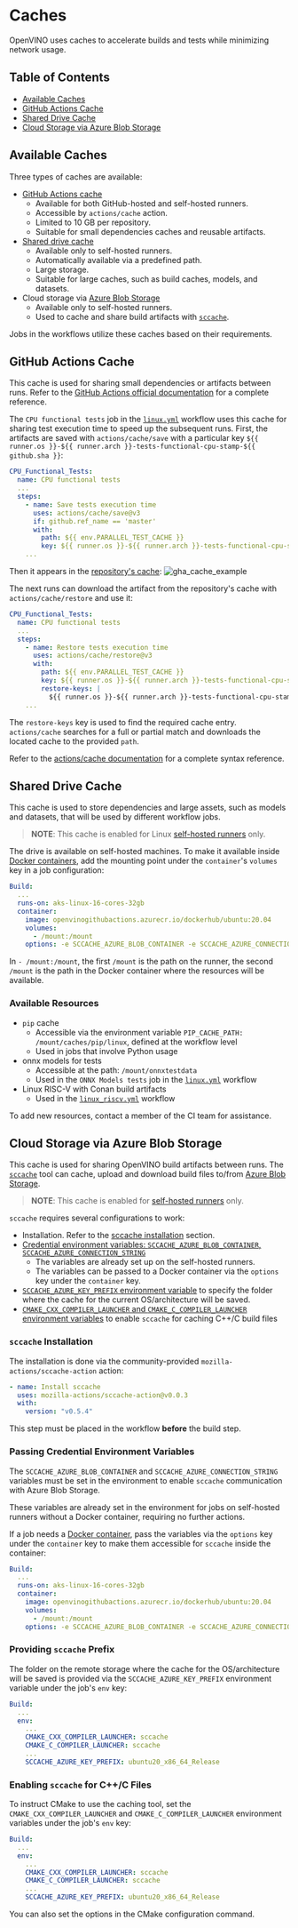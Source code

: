 # Caches

OpenVINO uses caches to accelerate builds and tests while minimizing network usage.

## Table of Contents

* [Available Caches](#available-caches)
* [GitHub Actions Cache](#github-actions-cache)
* [Shared Drive Cache](#shared-drive-cache)
* [Cloud Storage via Azure Blob Storage](#cloud-storage-via-azure-blob-storage)


## Available Caches

Three types of caches are available:
* [GitHub Actions cache](https://docs.github.com/en/actions/using-workflows/caching-dependencies-to-speed-up-workflows)
  * Available for both GitHub-hosted and self-hosted runners.
  * Accessible by `actions/cache` action.
  * Limited to 10 GB per repository.
  * Suitable for small dependencies caches and reusable artifacts.
* [Shared drive cache](#shared-drive-cache-usage-and-structure)
  * Available only to self-hosted runners.
  * Automatically available via a predefined path.
  * Large storage.
  * Suitable for large caches, such as build caches, models, and datasets.
* Cloud storage via [Azure Blob Storage](https://azure.microsoft.com/en-us/products/storage/blobs)
  * Available only to self-hosted runners.
  * Used to cache and share build artifacts with [`sccache`](https://github.com/mozilla/sccache).

Jobs in the workflows utilize these caches based on their requirements.

## GitHub Actions Cache

This cache is used for sharing small dependencies or artifacts between runs.
Refer to the [GitHub Actions official documentation](https://docs.github.com/en/actions/using-workflows/caching-dependencies-to-speed-up-workflows)
for a complete reference.

The `CPU functional tests` job in the [`linux.yml`](./../../../../.github/workflows/linux.yml)
workflow uses this cache for sharing test execution time to speed up the subsequent runs.
First, the artifacts are saved with `actions/cache/save` with a particular
key `${{ runner.os }}-${{ runner.arch }}-tests-functional-cpu-stamp-${{ github.sha }}`:
```yaml
CPU_Functional_Tests:
  name: CPU functional tests
  ...
  steps:
    - name: Save tests execution time
      uses: actions/cache/save@v3
      if: github.ref_name == 'master'
      with:
        path: ${{ env.PARALLEL_TEST_CACHE }}
        key: ${{ runner.os }}-${{ runner.arch }}-tests-functional-cpu-stamp-${{ github.sha }}
    ...
```

Then it appears in the [repository's cache](https://github.com/openvinotoolkit/openvino/actions/caches):
![gha_cache_example](../../assets/CI_gha_cache_example.png)

The next runs can download the artifact from the repository's cache with `actions/cache/restore`
and use it:
```yaml
CPU_Functional_Tests:
  name: CPU functional tests
  ...
  steps:
    - name: Restore tests execution time
      uses: actions/cache/restore@v3
      with:
        path: ${{ env.PARALLEL_TEST_CACHE }}
        key: ${{ runner.os }}-${{ runner.arch }}-tests-functional-cpu-stamp-${{ github.sha }}
        restore-keys: |
          ${{ runner.os }}-${{ runner.arch }}-tests-functional-cpu-stamp
    ...
```
The `restore-keys` key is used to find the required cache entry. `actions/cache` searches for
a full or partial match and downloads the located cache to the provided `path`.

Refer to the [actions/cache documentation](https://github.com/actions/cache) for a complete syntax reference.

## Shared Drive Cache

This cache is used to store dependencies and large assets, such as models and datasets,
that will be used by different workflow jobs.

>**NOTE**: This cache is enabled for Linux [self-hosted runners](./runners.md) only.

The drive is available on self-hosted machines. To make it available inside [Docker containers](./docker_images.md),
add the mounting point under the `container`'s `volumes` key in a job configuration:
```yaml
Build:
  ...
  runs-on: aks-linux-16-cores-32gb
  container:
    image: openvinogithubactions.azurecr.io/dockerhub/ubuntu:20.04
    volumes:
      - /mount:/mount
    options: -e SCCACHE_AZURE_BLOB_CONTAINER -e SCCACHE_AZURE_CONNECTION_STRING
```

In `- /mount:/mount`, the first `/mount` is the path on the runner, the second `/mount` is the
path in the Docker container where the resources will be available.

### Available Resources

* `pip` cache
  * Accessible via the environment variable `PIP_CACHE_PATH: /mount/caches/pip/linux`, defined at the workflow level
  * Used in jobs that involve Python usage
* onnx models for tests
  * Accessible at the path: `/mount/onnxtestdata`
  * Used in the `ONNX Models tests` job in the [`linux.yml`](./../../../../.github/workflows/linux.yml) workflow
* Linux RISC-V with Conan build artifacts
  * Used in the [`linux_riscv.yml`](./../../../../.github/workflows/linux_riscv.yml) workflow

To add new resources, contact a member of the CI team for assistance.

## Cloud Storage via Azure Blob Storage

This cache is used for sharing OpenVINO build artifacts between runs.
The [`sccache`](https://github.com/mozilla/sccache) tool can cache, upload and download build files to/from [Azure Blob Storage](https://azure.microsoft.com/en-us/products/storage/blobs).

>**NOTE**: This cache is enabled for [self-hosted runners](./runners.md) only.

`sccache` requires several configurations to work:
* Installation. Refer to the [sccache installation](#sccache-installation) section.
* [Credential environment variables: `SCCACHE_AZURE_BLOB_CONTAINER`, `SCCACHE_AZURE_CONNECTION_STRING`](#passing-credential-environment-variables)
  * The variables are already set up on the self-hosted runners.
  * The variables can be passed to a Docker container via the `options` key under the `container` key.
* [`SCCACHE_AZURE_KEY_PREFIX` environment variable](#providing-sccache-prefix) to specify the folder where the cache for the current OS/architecture will be saved.
* [`CMAKE_CXX_COMPILER_LAUNCHER` and `CMAKE_C_COMPILER_LAUNCHER` environment variables](#enabling-sccache-for-cc-files) to enable `sccache` for caching C++/C build files

### `sccache` Installation

The installation is done via the community-provided `mozilla-actions/sccache-action` action:
```yaml
- name: Install sccache
  uses: mozilla-actions/sccache-action@v0.0.3
  with:
    version: "v0.5.4"
```

This step must be placed in the workflow **before** the build step.

### Passing Credential Environment Variables

The `SCCACHE_AZURE_BLOB_CONTAINER` and `SCCACHE_AZURE_CONNECTION_STRING` variables must be
set in the environment to enable `sccache` communication with Azure Blob Storage.

These variables are already set in the environment for jobs on self-hosted runners
without a Docker container, requiring no further actions.


If a job needs a [Docker container](./docker_images.md), pass the variables via the `options`
key under the `container` key to make them accessible for `sccache` inside the container:
```yaml
Build:
  ...
  runs-on: aks-linux-16-cores-32gb
  container:
    image: openvinogithubactions.azurecr.io/dockerhub/ubuntu:20.04
    volumes:
      - /mount:/mount
    options: -e SCCACHE_AZURE_BLOB_CONTAINER -e SCCACHE_AZURE_CONNECTION_STRING
```

### Providing `sccache` Prefix

The folder on the remote storage where the cache for the OS/architecture will be saved is
provided via the `SCCACHE_AZURE_KEY_PREFIX` environment variable under the job's `env` key:
```yaml
Build:
  ...
  env:
    ...
    CMAKE_CXX_COMPILER_LAUNCHER: sccache
    CMAKE_C_COMPILER_LAUNCHER: sccache
    ...
    SCCACHE_AZURE_KEY_PREFIX: ubuntu20_x86_64_Release
```

### Enabling `sccache` for C++/C Files

To instruct CMake to use the caching tool, set the `CMAKE_CXX_COMPILER_LAUNCHER`
and `CMAKE_C_COMPILER_LAUNCHER` environment variables under the job's `env` key:
```yaml
Build:
  ...
  env:
    ...
    CMAKE_CXX_COMPILER_LAUNCHER: sccache
    CMAKE_C_COMPILER_LAUNCHER: sccache
    ...
    SCCACHE_AZURE_KEY_PREFIX: ubuntu20_x86_64_Release
```
You can also set the options in the CMake configuration command.
